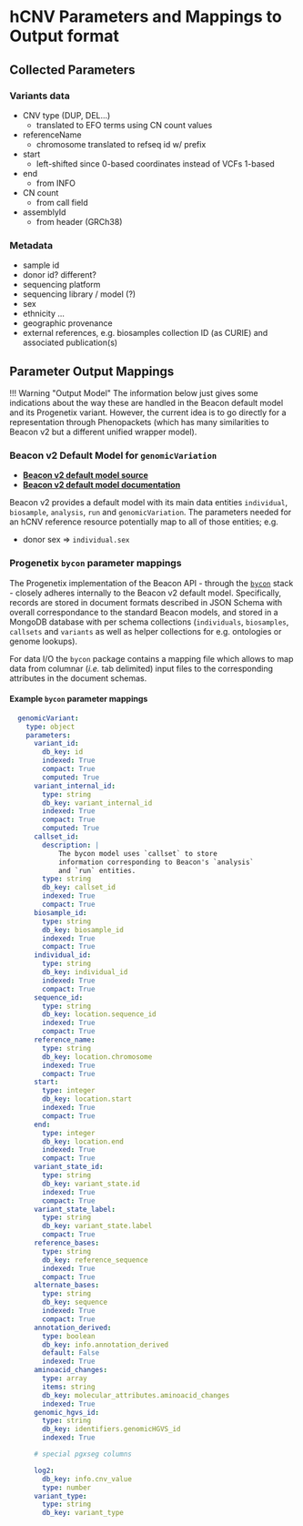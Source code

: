 # hCNV Parameters and Mappings to Output format

## Collected Parameters

### Variants data

* CNV type (DUP, DEL...)
    - translated to EFO terms using CN count values
* referenceName
    - chromosome translated to refseq id w/ prefix
* start
    - left-shifted since 0-based coordinates instead of VCFs 1-based
* end
    - from INFO
* CN count
    - from call field
* assemblyId
    - from header (GRCh38)

### Metadata

* sample id
* donor id? different?
* sequencing platform
* sequencing library / model (?)
* sex
* ethnicity ...
* geographic provenance
* external references, e.g. biosamples collection ID (as CURIE) and associated
  publication(s)

## Parameter Output Mappings

!!! Warning "Output Model"
    The information below just gives some indications about the way these are handled
    in the Beacon default model and its Progenetix variant. However, the current idea
    is to go directly for a representation through Phenopackets (which has many similarities
    to Beacon v2 but a different unified wrapper model).

### Beacon v2 Default Model for `genomicVariation`

* [**Beacon v2 default model source**](https://github.com/ga4gh-beacon/beacon-v2/tree/main/models/src/beacon-v2-default-model)
* [**Beacon v2 default model documentation**](http://docs.genomebeacons.org/models/)

Beacon v2 provides a default model with its main data entities `individual`,
`biosample`, `analysis`, `run` and `genomicVariation`. The parameters needed for
an hCNV reference resource potentially map to all of those entities; e.g.

* donor sex  => `individual.sex`

### Progenetix `bycon` parameter mappings

The Progenetix implementation of the Beacon API - through the [`bycon`](https://github.com/progenetix/bycon/)
stack - closely adheres internally to the Beacon v2 default model. Specifically,
records are stored in document formats described in JSON Schema with overall correspondance
to the standard Beacon models, and stored in a MongoDB database with per schema
collections (`individuals`, `biosamples`, `callsets` and `variants` as well as helper
collections for e.g. ontologies or genome lookups).

For data I/O the `bycon` package contains a mapping file which allows to map data from
columnar (_i.e._ tab delimited) input files to the corresponding attributes in the
document schemas.

#### Example `bycon` parameter mappings

``` yaml
  genomicVariant:
    type: object
    parameters:
      variant_id:
        db_key: id
        indexed: True
        compact: True
        computed: True
      variant_internal_id:
        type: string
        db_key: variant_internal_id
        indexed: True
        compact: True
        computed: True
      callset_id:
      	description: |
      		The bycon model uses `callset` to store
      		information corresponding to Beacon's `analysis`
      		and `run` entities.
        type: string
        db_key: callset_id
        indexed: True
        compact: True
      biosample_id:
        type: string
        db_key: biosample_id
        indexed: True
        compact: True
      individual_id:
        type: string
        db_key: individual_id
        indexed: True
        compact: True
      sequence_id:
        type: string
        db_key: location.sequence_id
        indexed: True
        compact: True
      reference_name:
        type: string
        db_key: location.chromosome
        indexed: True
        compact: True
      start:
        type: integer
        db_key: location.start
        indexed: True
        compact: True
      end:
        type: integer
        db_key: location.end
        indexed: True
        compact: True
      variant_state_id:
        type: string
        db_key: variant_state.id
        indexed: True
        compact: True
      variant_state_label:
        type: string
        db_key: variant_state.label
        compact: True
      reference_bases:
        type: string
        db_key: reference_sequence
        indexed: True
        compact: True
      alternate_bases:
        type: string
        db_key: sequence
        indexed: True
        compact: True
      annotation_derived:
        type: boolean
        db_key: info.annotation_derived
        default: False
        indexed: True
      aminoacid_changes:
        type: array
        items: string
        db_key: molecular_attributes.aminoacid_changes
        indexed: True
      genomic_hgvs_id:
        type: string
        db_key: identifiers.genomicHGVS_id
        indexed: True

      # special pgxseg columns

      log2:
        db_key: info.cnv_value
        type: number
      variant_type:
        type: string
        db_key: variant_type

```



